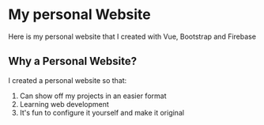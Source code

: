 # My personal Website
Here is my personal website that I created with Vue, Bootstrap and Firebase

## Why a Personal Website?

I created a personal website so that:
1. Can show off my projects in an easier format
2. Learning web development 
3. It's fun to configure it yourself and make it original
